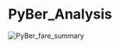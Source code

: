 # PyBer_Analysis
![PyBer_fare_summary](https://user-images.githubusercontent.com/85364095/127077911-22548b93-36e3-45fb-87e2-d7ee590c683f.png)
